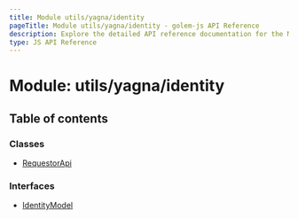 ```yaml
---
title: Module utils/yagna/identity
pageTitle: Module utils/yagna/identity - golem-js API Reference
description: Explore the detailed API reference documentation for the Module utils/yagna/identity within the golem-js SDK for the Golem Network.
type: JS API Reference
---
```

# Module: utils/yagna/identity

## Table of contents

### Classes

- [RequestorApi](../classes/utils_yagna_identity.RequestorApi)

### Interfaces

- [IdentityModel](../interfaces/utils_yagna_identity.IdentityModel)
